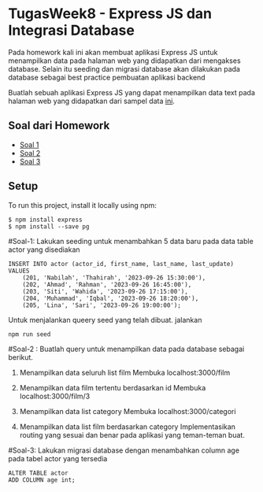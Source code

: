 # TugasWeek8 - Express JS dan Integrasi Database

Pada homework kali ini akan membuat aplikasi Express JS untuk 
menampilkan data pada halaman web yang didapatkan dari mengakses database. Selain itu 
seeding dan migrasi database akan dilakukan pada database sebagai best practice 
pembuatan aplikasi backend

Buatlah sebuah aplikasi Express JS yang dapat menampilkan data text pada halaman web 
yang didapatkan dari sampel data [ini](https://github.com/fathy17/rakamin-expressjs/blob/master/dvdrental.tar).

## Soal dari Homework
* [Soal 1](#Soal-1)
* [Soal 2](#Soal-2)
* [Soal 3](#Soal-3)

## Setup
To run this project, install it locally using npm:
```
$ npm install express
$ npm install --save pg
```

#Soal-1: Lakukan seeding untuk menambahkan 5 data baru pada data table actor yang disediakan
```
INSERT INTO actor (actor_id, first_name, last_name, last_update)
VALUES
    (201, 'Nabilah', 'Thahirah', '2023-09-26 15:30:00'),
    (202, 'Ahmad', 'Rahman', '2023-09-26 16:45:00'),
    (203, 'Siti', 'Wahida', '2023-09-26 17:15:00'),
    (204, 'Muhammad', 'Iqbal', '2023-09-26 18:20:00'),
    (205, 'Lina', 'Sari', '2023-09-26 19:00:00');
```
Untuk menjalankan queery seed yang telah dibuat. jalankan
```
npm run seed
```

#Soal-2 : Buatlah query untuk menampilkan data pada database sebagai berikut.
1. Menampilkan data seluruh list film
   Membuka localhost:3000/film
   
2. Menampilkan data film tertentu berdasarkan id
   Membuka localhost:3000/film/3
   
5. Menampilkan data list category
   Membuka localhost:3000/categori
   
7. Menampilkan data list film berdasarkan category
Implementasikan routing yang sesuai dan benar pada aplikasi yang teman-teman buat.

#Soal-3: Lakukan migrasi database dengan menambahkan column age pada tabel actor yang 
tersedia
```
ALTER TABLE actor
ADD COLUMN age int;
```


